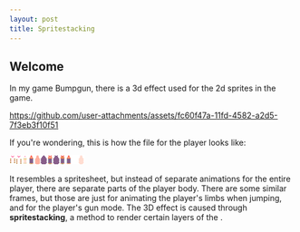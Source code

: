 ```yaml
---
layout: post
title: Spritestacking
---
```


## Welcome
In my game Bumpgun, there is a 3d effect used for the 2d sprites in the game.

https://github.com/user-attachments/assets/fc60f47a-11fd-4582-a2d5-7f3eb3f10f51

If you're wondering, this is how the file for the player looks like:

![Player image](content/player_skin1.png)

It resembles a spritesheet, but instead of separate animations for the entire player, there are separate parts of the player body.
There are some similar frames, but those are just for animating the player's limbs when jumping, and for the player's gun mode.
The 3D effect is caused through **spritestacking**, a method to render certain layers of the .